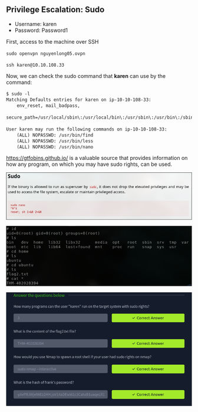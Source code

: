 ## Privilege Escalation: Sudo

- Username: karen
- Password: Password1

First, access to the machine over SSH

`sudo openvpn nguyenlong05.ovpn`

`ssh karen@10.10.108.33`

Now, we can check the sudo command that **karen** can use by the command:

```
$ sudo -l
Matching Defaults entries for karen on ip-10-10-108-33:
    env_reset, mail_badpass,
    secure_path=/usr/local/sbin\:/usr/local/bin\:/usr/sbin\:/usr/bin\:/sbin\:/bin\:/snap/bin

User karen may run the following commands on ip-10-10-108-33:
    (ALL) NOPASSWD: /usr/bin/find
    (ALL) NOPASSWD: /usr/bin/less
    (ALL) NOPASSWD: /usr/bin/nano
```
https://gtfobins.github.io/ is a valuable source that provides information on how any program, on which you may have sudo rights, can be used. 

![alt text](image-9.png)

![alt text](image-8.png)

![alt text](image-10.png)
